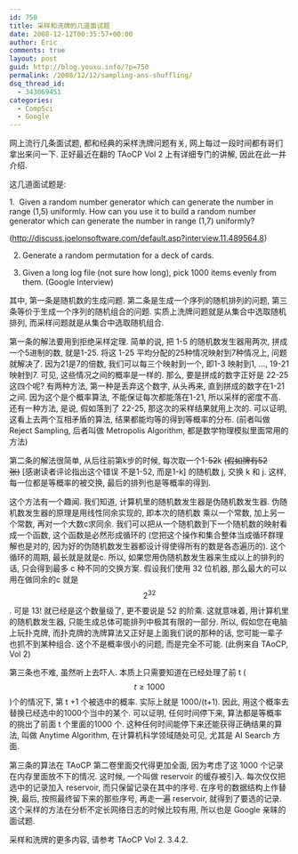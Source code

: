 ```yaml
---
id: 750
title: 采样和洗牌的几道面试题
date: 2008-12-12T00:35:57+00:00
author: Eric
comments: true
layout: post
guid: http://blog.youxu.info/?p=750
permalink: /2008/12/12/sampling-ans-shuffling/
dsq_thread_id:
  - 343069451
categories:
  - CompSci
  - Google
---
```

网上流行几条面试题, 都和经典的采样洗牌问题有关, 网上每过一段时间都有哥们拿出来问一下. 正好最近在翻的 TAoCP Vol 2 上有详细专门的讲解, 因此在此一并介绍.

这几道面试题是:

1.  Given a random number generator which can generate the number in range (1,5) uniformly. How can you use it to build a random number generator which can generate the number in range (1,7) uniformly?

(http://discuss.joelonsoftware.com/default.asp?interview.11.489564.8)

2. Generate a random permutation for a deck of cards.

3. Given a long log file (not sure how long), pick 1000 items evenly from them. (Google Interview)

其中, 第一条是随机数的生成问题. 第二条是生成一个序列的随机排列的问题, 第三条等价于生成一个序列的随机组合的问题. 实质上洗牌问题就是从集合中选取随机排列, 而采样问题就是从集合中选取随机组合.

第一条的解法要用到拒绝采样定理. 简单的说, 把 1-5 的随机数发生器用两次, 拼成一个5进制的数, 就是1-25. 将这 1-25 平均分配的25种情况映射到7种情况上, 问题就解决了. 因为21是7的倍数, 我们可以每三个映射到一个, 即1-3 映射到1, &#8230;, 19-21 映射到7. 可见, 这些情况之间的概率是一样的. 那么, 要是拼成的数字正好是 22-25 这四个呢? 有两种方法, 第一种是丢弃这个数字, 从头再来, 直到拼成的数字在1-21之间. 因为这个是个概率算法, 不能保证每次都能落在1-21, 所以采样的密度不高. 还有一种方法, 是说, 假如落到了 22-25, 那这次的采样结果就用上次的. 可以证明, 这看上去两个互相矛盾的算法, 结果都能均等的得到等概率的分布. (前者叫做 Reject Sampling, 后者叫做 Metropolis Algorithm, 都是数学物理模拟里面常用的方法)

第二条的解法很简单, 从后往前第k步的时候, 每次取一个1-<span style="text-decoration: line-through;">52</span>k <span style="text-decoration: line-through;">(假如牌有52张)</span> [感谢读者评论指出这个错误 不是1-52, 而是1-k] 的随机数 j, 交换 k 和 j. 这样, 每一位都是等概率的被交换, 最后的排列也是等概率的得到.

这个方法有一个趣闻. 我们知道, 计算机里的随机数发生器是伪随机数发生器. 伪随机数发生器的原理是用线性同余实现的, 即本次的随机数 乘以一个常数, 加上另一个常数, 再对一个大数c求同余. 我们可以把从一个随机数到下一个随机数的映射看成一个函数, 这个函数是必然形成循环的 (您把这个操作和集合整体当成循环群理解也是对的, 因为好的伪随机数发生器都设计得使得所有的数是各态遍历的). 这个循环的周期, 最长就是就是c. 所以, 如果您用伪随机数发生器来生成以上的排列的话, 只会得到最多 c 种不同的交换方案. 假设我们使用 32 位机器, 那么最大的可以用在做同余的c 就是 $$2^{32}$$. 可是 13! 就已经是这个数量级了, 更不要说是 52 的阶乘. 这就意味着, 用计算机里的随机数发生器, 只能生成总体可能排列中极其有限的一部分. 所以, 假如您在电脑上玩扑克牌, 而扑克牌的洗牌算法又正好是上面我们说的那种的话, 您可能一辈子也抓不到某种组合. 这个不是概率很小的问题, 而是完全不可能. (此例来自 TAoCP, Vol 2)

第三条也不难, 虽然听上去吓人. 本质上只需要知道在已经处理了前 t ($$t \ge 1000$$)个的情况下, 第 t +1 个被选中的概率. 实际上就是 1000/(t+1). 因此, 用这个概率去替换已经选中的1000个当中的某个. 可以证明, 任何时间停下来, 算法都是等概率的挑出了前面 t 个里面的1000 个. 这种任何时间能停下来还能获得正确结果的算法, 叫做 Anytime Algorithm, 在计算机科学领域随处可见, 尤其是 AI Search 方面.

第三条的算法在 TAoCP 第二卷里面交代得更加全面, 因为考虑了这 1000 个记录在内存里面放不下的情况. 这时候, 一个叫做 reservoir 的缓存被引入. 每次仅仅把选中的记录加入 reservoir, 而只保留记录在其中的序号. 在序号的数据结构上作替换, 最后, 按照最终留下来的那些序号, 再走一遍 reservoir, 就得到了要选的记录. 这个采样的方法在分析不定长网络日志的时候比较有用, 所以也是 Google 亲睐的面试题.

采样和洗牌的更多内容, 请参考 TAoCP Vol 2. 3.4.2.